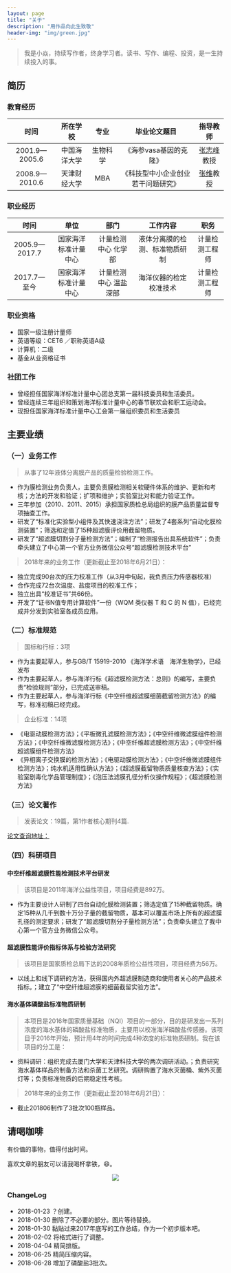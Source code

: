 ```yaml
---
layout: page
title: "关于"
description: "用作品向此生致敬"
header-img: "img/green.jpg"
---
```

> 我是小焱，持续写作者，终身学习者。读书、写作、编程、投资，是一生持续投入的事。

## 简历
### 教育经历

| 时间 | 所在学校 | 专业 | 毕业论文题目 | 指导教师 |
|:----------:|:-------------:|:-------:|:-------:|:-------:|
|2001.9—2005.6| 中国海洋大学| 生物科学| 《海参vasa基因的克隆》|[张志峰](http://baike.baidu.com/link?url=I6ikBwL6-kYNBPkxPrtJcdL1Tz2l6MosxMtVsQR16xmux66LkrfNTqjJIcfjnQxMayfLnR929kUEquuWRHK5p9kqNIYgAD6SYRDq6KbZQ9G7dEnQ9GMHHtLWFpwzAOI2)教授|
|2008.9—2010.6| 天津财经大学| MBA| 《科技型中小企业创业若干问题研究》|[张维](http://baike.baidu.com/item/张维/6647047?fr=aladdin)教授|

### 职业经历

| 时间 | 单位 | 部门 | 工作内容 | 职务 |
|:----------:|:-------------:|:-------:|:-------:|:-------:|
| 2005.9—2017.7| 国家海洋标准计量中心| 计量检测中心 化学部| 液体分离膜的检测、标准物质研制| 计量检测工程师|
| 2017.7—至今| 国家海洋标准计量中心| 计量检测中心 温盐深部| 海洋仪器的检定校准技术| 计量检测工程师|

### 职业资格

- 国家一级注册计量师
- 英语等级：CET6 ／职称英语A级
- 计算机：二级
- 基金从业资格证书

### 社团工作

- 曾经担任国家海洋标准计量中心团总支第一届科技委员和生活委员。
- 曾经连续三年组织和策划海洋标准计量中心的春节联欢会和职工运动会。
- 现担任国家海洋标准计量中心工会第一届组织委员和生活委员

## 主要业绩

### （一）业务工作
> 从事了12年液体分离膜产品的质量检验检测工作。

- 作为膜检测业务负责人，主要负责膜检测相关软硬件体系的维护、更新和考核；方法的开发和验证；扩项和维护；实验室比对和能力验证工作。
- 三年参加（2010、2011、2015）承担国家质检总局组织的膜产品质量监督专项抽查工作。
- 研发了“标准化实验型小组件及其快速浇注方法”；研发了4套系列“自动化膜检测装置”；筛选和定值了15种超滤膜评价用截留物质。
- 研发了“超滤膜切割分子量检测方法”；编制了“检测报告出具系统软件”；负责牵头建立了中心第一个官方业务微信公众号“超滤膜检测技术平台”

> 2018年来的业务工作（更新截止至2018年6月21日）：

- 独立完成90台次的压力校准工作（从3月中旬起，我负责压力传感器校准）
- 合作完成72台次温度、盐度项目的校准工作；
- 独立出具“校准证书”共66份。
- 开发了“证书N值专用计算软件”一份（WQM 类仪器 T 和 C 的 N 值），已经完成并分发到实验室各成员应用。


### （二）标准规范
> 国标和行标：3项

- 作为主要起草人，参与GB/T 15919-2010 《海洋学术语　海洋生物学》，已经发布
- 作为主要起草人，参与海洋行标《超滤膜检测方法：总则》的编写，主要负责“检验规则”部分，已完成送审稿。
- 作为主要起草人，参与海洋行标《中空纤维超滤膜细菌截留检测方法》的编写，标准初稿已经完成。

> 企业标准：14项

- 《电驱动膜检测方法》；《平板微孔滤膜检测方法》；《中空纤维微滤膜组件检测方法》；《中空纤维微滤膜检测方法》；《中空纤维超滤膜检测方法》；《中空纤维超滤膜组件检测方法》
- 《异相离子交换膜的检测方法》；《电驱动膜检测方法》；《中空纤维微滤膜组件检测方法》；纯水机适用性确认方法》；《超滤膜截留物质质量核查方法》；《实验室剧毒化学品管理制度》；《泡压法滤膜孔径分析仪操作规程》；《超滤膜检测方法》

### （三）论文著作
> 发表论文：19篇，第1作者核心期刊4篇.

[论文查询地址：](http://xueshu.baidu.com/scholarID/CN-BQ735L8J)

### （四）科研项目
#### 中空纤维超滤膜性能检测技术平台研发
> 该项目是2011年海洋公益性项目，项目经费是892万。

- 作为主要设计人研制了四台自动化膜检测装置；筛选定值了15种截留物质。确定15种从几千到数十万分子量的截留物质，基本可以覆盖市场上所有的超滤膜孔径的测定要求；研发了“超滤膜切割分子量检测方法”；负责牵头建立了我中心第一个官方业务微信公众号。

#### 超滤膜性能评价指标体系与检验方法研究
> 该项目是国家质检总局下达的2008年质检公益性项目，项目经费为56万。

- 以线上和线下调研的方法，获得国内外超滤膜制造商和使用者关心的产品技术指标。；建立了“中空纤维超滤膜的细菌截留实验方法”。

#### 海水基体磷酸盐标准物质研制
> 本项目是2016年国家质量基础（NQI）项目的一部分，目的是研发出一系列浓度的海水基体的磷酸盐标准物质，主要用以校准海洋磷酸盐传感器。该项目于2016年开始，预计用4年的时间完成4种浓度的标准物质研制。我在该项目的分工是：

- 资料调研：组织完成去厦门大学和天津科技大学的两次调研活动。；负责研究海水基体样品的制备方法和杀菌工艺研究。调研购置了海水灭菌桶、紫外灭菌灯等；负责标准物质的后期稳定性考核。
> 2018年来的业务工作（更新截止至2018年6月21日）：

- 截止201806制作了3批次100瓶样品。

## 请喝咖啡

有价值的事物，值得付出时间。

喜欢文章的朋友可以请我喝杯拿铁，😄。

<center>
    <p><img src="https://upload-images.jianshu.io/upload_images/3785456-80661d7ea73d186b.png?imageMogr2/auto-orient/strip%7CimageView2/2/w/1240" align="center"></p>
</center>


### ChangeLog

- 2018-01-23 ？创建。
- 2018-01-30 删除了不必要的部分。图片等待替换。
- 2018-01-30 黏贴过来2017年底写的工作总结，作为一个初步版本吧。
- 2018-02-02 将格式进行了调整。
- 2018-04-04 精简排版。
- 2018-06-25 精简压缩内容。
- 2018-06-28 增加了磷酸盐3批次。
